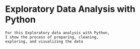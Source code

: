 # Exploratory Data Analysis with Python
    For this Exploratory data analysis with Python,
    I show the process of preparing, cleaning, 
    exploring, and visualizing the data
    